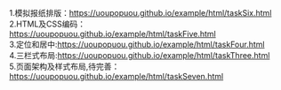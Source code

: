 1.模拟报纸排版：https://uoupopuou.github.io/example/html/taskSix.html<br/>
2.HTML及CSS编码：https://uoupopuou.github.io/example/html/taskFive.html<br/>
3.定位和居中:https://uoupopuou.github.io/example/html/taskFour.html<br/>
4.三栏式布局:https://uoupopuou.github.io/example/html/taskThree.html<br/>
5.页面架构及样式布局,待完善：https://uoupopuou.github.io/example/html/taskSeven.html   
